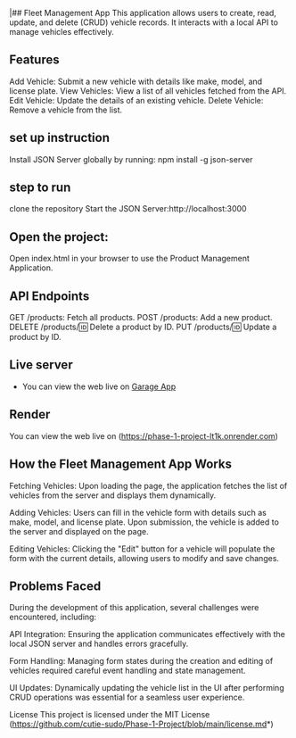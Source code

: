 |## Fleet Management App
This application allows users to create, read, update, and delete (CRUD) vehicle records. It interacts with a local API to manage vehicles effectively.

## Features
Add Vehicle: Submit a new vehicle with details like make, model, and license plate.
View Vehicles: View a list of all vehicles fetched from the API.
Edit Vehicle: Update the details of an existing vehicle.
Delete Vehicle: Remove a vehicle from the list.

## set up instruction
Install JSON Server globally by running:
npm install -g json-server
## step  to run
clone the repository 
Start the JSON Server:http://localhost:3000
## Open the project:
 Open index.html in your browser to use the Product Management Application.
 ## API Endpoints
GET /products: Fetch all products.
POST /products: Add a new product.
DELETE /products/:id: Delete a product by ID.
PUT /products/:id: Update a product by ID.

## Live server
* You can view the web live on [Garage App]()

## Render
You can view the web live on (https://phase-1-project-lt1k.onrender.com)


## How the Fleet Management App Works
Fetching Vehicles: Upon loading the page, the application fetches the list of vehicles from the server and displays them dynamically.

Adding Vehicles: Users can fill in the vehicle form with details such as make, model, and license plate. Upon submission, the vehicle is added to the server and displayed on the page.

Editing Vehicles: Clicking the "Edit" button for a vehicle will populate the form with the current details, allowing users to modify and save changes.

## Problems Faced
During the development of this application, several challenges were encountered, including:

API Integration: Ensuring the application communicates effectively with the local JSON server and handles errors gracefully.

Form Handling: Managing form states during the creation and editing of vehicles required careful event handling and state management.

UI Updates: Dynamically updating the vehicle list in the UI after performing CRUD operations was essential for a seamless user experience.

License
This project is licensed under the MIT License (https://github.com/cutie-sudo/Phase-1-Project/blob/main/license.md*)






